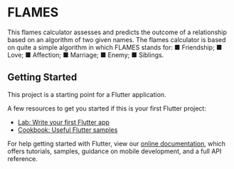 # FLAMES

This flames calculator assesses and predicts the outcome of a relationship based on an algorithm of two given names.
The flames calculator is based on quite a simple algorithm in which FLAMES stands for:
■ Friendship;
■ Love;
■ Affection;
■ Marriage;
■ Enemy;
■ Siblings.

## Getting Started

This project is a starting point for a Flutter application.

A few resources to get you started if this is your first Flutter project:

- [Lab: Write your first Flutter app](https://flutter.dev/docs/get-started/codelab)
- [Cookbook: Useful Flutter samples](https://flutter.dev/docs/cookbook)

For help getting started with Flutter, view our
[online documentation](https://flutter.dev/docs), which offers tutorials,
samples, guidance on mobile development, and a full API reference.
